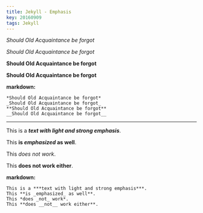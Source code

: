 ```yaml
---
title: Jekyll - Emphasis
key: 20160909
tags: Jekyll
---
```


*Should Old Acquaintance be forgot*

_Should Old Acquaintance be forgot_

**Should Old Acquaintance be forgot**

__Should Old Acquaintance be forgot__

<!--more-->

**markdown:**

    *Should Old Acquaintance be forgot*
    _Should Old Acquaintance be forgot_
    **Should Old Acquaintance be forgot**
    __Should Old Acquaintance be forgot__

---

This is a ***text with light and strong emphasis***.

This **is _emphasized_ as well**.

This *does _not_ work*.

This **does __not__ work either**.

**markdown:**

```
This is a ***text with light and strong emphasis***.
This **is _emphasized_ as well**.
This *does _not_ work*.
This **does __not__ work either**.
```